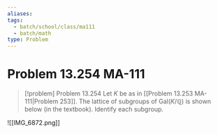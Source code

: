 ```yaml
---
aliases: 
tags:
  - batch/school/class/ma111
  - batch/math
type: Problem
---
```

# Problem 13.254 MA-111

> [!problem] Problem 13.254
> Let $K$ be as in [[Problem 13.253 MA-111|Problem 253]]. The lattice of subgroups of $\text{Gal}(K/\mathbb{Q})$ is shown below (in the textbook). Identify each subgroup.

![[IMG_6872.png]]
